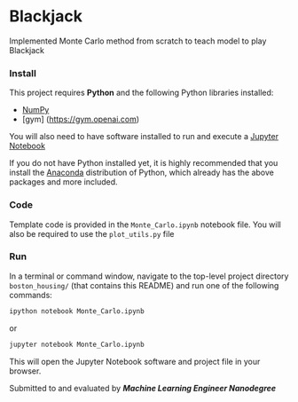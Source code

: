 # Blackjack
Implemented Monte Carlo method from scratch to teach model to play Blackjack

### Install

This project requires **Python** and the following Python libraries installed:

- [NumPy](http://www.numpy.org/)
- [gym] (https://gym.openai.com)

You will also need to have software installed to run and execute a [Jupyter Notebook](http://ipython.org/notebook.html)

If you do not have Python installed yet, it is highly recommended that you install the [Anaconda](http://continuum.io/downloads) distribution of Python, which already has the above packages and more included. 

### Code

Template code is provided in the `Monte_Carlo.ipynb` notebook file. You will also be required to use the `plot_utils.py` file

### Run

In a terminal or command window, navigate to the top-level project directory `boston_housing/` (that contains this README) and run one of the following commands:

```bash
ipython notebook Monte_Carlo.ipynb
```  
or
```bash
jupyter notebook Monte_Carlo.ipynb
```

This will open the Jupyter Notebook software and project file in your browser.

Submitted to and evaluated by ***Machine Learning Engineer Nanodegree***
